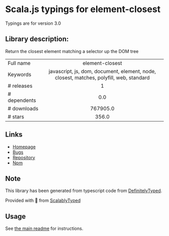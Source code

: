
# Scala.js typings for element-closest

Typings are for version 3.0

## Library description:
Return the closest element matching a selector up the DOM tree

|                    |                 |
| ------------------ | :-------------: |
| Full name          | element-closest |
| Keywords           | javascript, js, dom, document, element, node, closest, matches, polyfill, web, standard |
| # releases         | 1 |
| # dependents       | 0.0 |
| # downloads        | 767905.0 |
| # stars            | 356.0 |

## Links
- [Homepage](https://github.com/jonathantneal/closest#readme)
- [Bugs](https://github.com/jonathantneal/closest/issues)
- [Repository](https://github.com/jonathantneal/closest)
- [Npm](https://www.npmjs.com/package/element-closest)
    


## Note
This library has been generated from typescript code from [DefinitelyTyped](https://definitelytyped.org).

Provided with :purple_heart: from [ScalablyTyped](https://github.com/oyvindberg/ScalablyTyped)

## Usage
See [the main readme](../../readme.md) for instructions.


